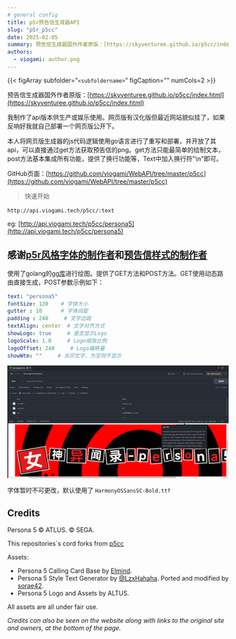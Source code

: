 ```yaml
---
# general config
title: p5r预告信生成器API
slug: "p5r_p5cc"
date: 2025-02-05
summary: 预告信生成器国外作者原版：[https://skyventuree.github.io/p5cc/index.html](https://skyventuree.github.io/p5cc/index.html).我制作了api版本供生产或娱乐使用。网页版有汉化版但最近网站貌似挂了，如果反响好我就自己部署一个网页版公开下。
authors:
  - viogami: author.png
---
```

{{< figArray subfolder="`<subfoldername>`" figCaption="" numCols=2 >}}

预告信生成器国外作者原版：[https://skyventuree.github.io/p5cc/index.html](https://skyventuree.github.io/p5cc/index.html)

我制作了api版本供生产或娱乐使用。网页版有汉化版但最近网站貌似挂了，如果反响好我就自己部署一个网页版公开下。

本人将网页版生成器的js代码逻辑使用go语言进行了重写和部署，并开放了其api，可以直接通过get方法获取预告信的png。get方法只能最简单的绘制文本，post方法基本集成所有功能，提供了换行功能等，Text中加入换行符"\n"即可。

GitHub页面：[https://github.com/viogami/WebAPI/tree/master/p5cc](https://github.com/viogami/WebAPI/tree/master/p5cc)

> 快速开始

`http://api.viogami.tech/p5cc/:text`

eg:
[http://api.viogami.tech/p5cc/persona5](http://api.viogami.tech/p5cc/persona5)

## 感谢[p5r风格字体的制作者](https://github.com/LzxHahaha)和[预告信样式的制作者](https://github.com/skyventuree)

使用了golang的[gg库](github.com/fogleman/gg)进行绘图。提供了GET方法和POST方法。GET使用动态路由直接生成，POST参数示例如下：

```yaml
text: "persona5"
fontSize: 120    # 字体大小
gutter : 10      # 字体间距
padding : 240     # 文字边距
textAlign: center  # 文字对齐方式
showLogo: true     # 是否显示Logo
logoScale: 1.0     # Logo缩放比例
logoOffset: 240     # Logo偏移量
showWtm: ""     # 水印文字，为空则不显示
```

![alt text](1.png)

字体暂时不可更改，默认使用了 `HarmonyOSSansSC-Bold.ttf`

## Credits

Persona 5 © ATLUS. © SEGA.

This repositories`s cord forks from [p5cc](https://github.com/skyventuree/p5cc)

Assets:

* Persona 5 Calling Card Base by [Elmind](https://www.deviantart.com/elmind).
* Persona 5 Style Text Generator by [@LzxHahaha](https://github.com/LzxHahaha). Ported and modified by [sorae42](https://github.com/sorae42).
* Persona 5 Logo and Assets by ALTUS.

All assets are all under fair use.

*Credits can also be seen on the website along with links to the original site and owners, at the bottom of the page.*

<script src="https://giscus.app/client.js"
        data-repo="viogami/blog"
        data-repo-id="R_kgDOORWDyA"
        data-category="Announcements"
        data-category-id="DIC_kwDOORWDyM4Conxc"
        data-mapping="pathname"
        data-strict="0"
        data-reactions-enabled="1"
        data-emit-metadata="0"
        data-input-position="top"
        data-theme="preferred_color_scheme"
        data-lang="zh-CN"
        crossorigin="anonymous"
        async>
</script>
